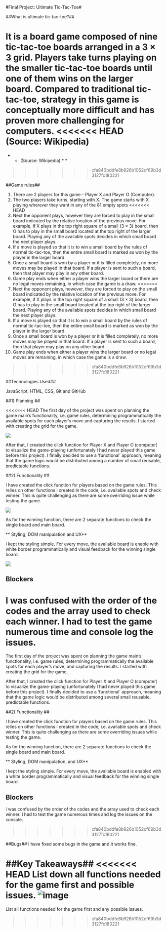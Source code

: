 #Final Project: Ultimate Tic-Tac-Toe#

##What is ultimate tic-tac-toe?##

It is a board game composed of nine tic-tac-toe boards arranged in a 3 × 3 grid. Players take turns playing on the smaller tic-tac-toe boards until one of them wins on the larger board. Compared to traditional tic-tac-toe, strategy in this game is conceptually more difficult and has proven more challenging for computers. 
<<<<<<< HEAD
(Source: Wikipedia) 
=======
* * (Source: Wikipedia) * *
>>>>>>> cfa840bddfe8b926b1052cf69b3d3127fc180221

##Game rules##

1.	There are 2 players for this game – Player X and Player O (Computer).
2.	The two players take turns, starting with X. The game starts with X playing wherever they want in any of the 81 empty spots
<<<<<<< HEAD
3.	Next the opponent plays, however they are forced to play in the small board indicated by the relative location of the previous move. For example, if X plays in the top right square of a small (3 × 3) board, then O has to play in the small board located at the top right of the larger board. Playing any of the available spots decides in which small board the next player plays.
4.	If a move is played so that it is to win a small board by the rules of normal tic-tac-toe, then the entire small board is marked as won by the player in the larger board.
5.	Once a small board is won by a player or it is filled completely, no more moves may be played in that board. If a player is sent to such a board, then that player may play in any other board.
6.	Game play ends when either a player wins the larger board or there are no legal moves remaining, in which case the game is a draw.
=======
3.	Next the opponent plays, however, they are forced to play on the small board indicated by the relative location of the previous move. For example, if X plays in the top right square of a small (3 × 3) board, then O has to play in the small board located at the top right of the larger board. Playing any of the available spots decides in which small board the next player plays.
4.	If a move is played so that it is to win a small board by the rules of normal tic-tac-toe, then the entire small board is marked as won by the player in the larger board.
5.	Once a small board is won by a player or it is filled completely, no more moves may be played in that board. If a player is sent to such a board, then that player may play on any other board.
6.	Game play ends when either a player wins the larger board or no legal moves are remaining, in which case the game is a draw.
>>>>>>> cfa840bddfe8b926b1052cf69b3d3127fc180221

##Technologies Used##

JavaScript, HTML, CSS, Git and GitHub

##1) Planning ##

<<<<<<< HEAD
The first day of the project was spent on planning the game main’s functionality, i.e. game rules, determining programmatically the available spots for each player’s move and capturing the results. I started with creating the grid for the game.

![](./images/image1.png)

After that, I created the click function for Player X and Player O (computer) to visualize the game-playing (unfortunately I had never played this game before this project). I finally decided to use a ‘functional’ approach, meaning that the game logic would be distributed among a number of small reusable, predictable functions. 

 ##2) Functionality ##

I have created the click function for players based on the game rules. This relies on other functions I created in the code, i.e. available spots and check winner. This is quite challenging as there are some overriding issue while testing the game. 

![](./images/image2.png)
 
As for the winning function, there are 2 separate functions to check the single board and main board. 

** Styling, DOM manipulation and UX**

I kept the styling simple. For every move, the available board is enable with white border programmatically and visual feedback for the winning single board.
 
![](./images/image3.png)

## Blockers ##
I was confused with the order of the codes and the array used to check each winner. I had to test the game numerous time and console log the issues. 
=======
The first day of the project was spent on planning the game main’s functionality, i.e. game rules, determining programmatically the available spots for each player’s move, and capturing the results. I started with creating the grid for the game.

After that, I created the click function for Player X and Player O (computer) to visualize the game-playing (unfortunately I had never played this game before this project). I finally decided to use a ‘functional’ approach, meaning that the game logic would be distributed among several small reusable, predictable functions. 

 ##2) Functionality ##

I have created the click function for players based on the game rules. This relies on other functions I created in the code, i.e. available spots and check winner. This is quite challenging as there are some overriding issues while testing the game. 
 
As for the winning function, there are 2 separate functions to check the single board and main board. 

** Styling, DOM manipulation, and UX**

I kept the styling simple. For every move, the available board is enabled with a white border programmatically and visual feedback for the winning single board.
 

## Blockers ##
I was confused by the order of the codes and the array used to check each winner. I had to test the game numerous times and log the issues on the console. 
>>>>>>> cfa840bddfe8b926b1052cf69b3d3127fc180221

##Bugs##
I have fixed some bugs in the game and it works fine.

##Key Takeaways##
<<<<<<< HEAD
List down all functions needed for the game first and possible issues. 
![image](https://github.com/user-attachments/assets/0bd37a4f-5d1f-48b7-8d87-5a627090fa1b)
=======
List all functions needed for the game first and any possible issues. 

>>>>>>> cfa840bddfe8b926b1052cf69b3d3127fc180221
